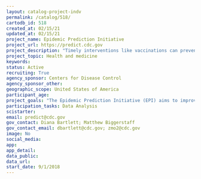 ```yaml
---
layout: catalog-project-indv
permalink: /catalog/518/
cartodb_id: 518
created_at: 02/15/21
updated_at: 02/15/21
project_name: Epidemic Prediction Initiative
project_url: https://predict.cdc.gov
project_description: "Timely interventions like vaccinations can prevent or control the adverse impacts of epidemics on human health. However, prediction of epidemics is extremely challenging. For example, the incidence of dengue, a vector-borne disease affecting approximately 100 million people per year, can increase 3-5 fold during an epidemic, yet no clear indicator of the intensity or timing of an epidemic exists until it is already underway. Influenza and other globally important diseases present similar challenges. Advances in forecasting for these diseases and others are continually occurring, yet research gaps limit forecasting model development, evaluation of forecasts, and adoption by decision-makers. The Epidemic Prediction Initiative (EPI) aims to improve the science and usability of forecasts by addressing these challenges. Since January 2016, EPI has published influenza forecasts from participating teams in real-time on the EPI website. This was the first time that infectious disease forecasts from multiple groups were published jointly in real-time, facilitating forecast comparison and evaluation by public health officials. EPI also initiated and maintains an open online repository of code and data related to epidemics. This activity aims to reduce redundancy in data cleaning, standardize data formats, and support forecasting research. Finally, EPI has been engaging in outreach efforts within CDC, among other federal government agencies, with state and international public health officials, and in the academic community to better understand how to improve forecast accuracy and how forecasts can be used in public health decision making. The collaborative approach of EPI is the basis for COVID-19 forecasting in the U.S., the largest scale real-time epidemic forecasting initiative to date."
project_topic: Health and medicine
keywords: 
status: Active  
recruiting: True
agency_sponsor: Centers for Disease Control
agency_sponsor_other: 
geographic_scope: United States of America  
participant_age: 
project_goals: "The Epidemic Prediction Initiative (EPI) aims to improve the science and usability of epidemic forecasts by facilitating open forecasting projects with specific public health objectives."
participation_tasks: Data Analysis
scistarter: 
email: predict@cdc.gov
gov_contact: Diana Bartlett; Matthew Biggerstaff
gov_contact_email: dbartlett@cdc.gov; zmo2@cdc.gov
image: No
social_media: 
app: 
app_detail: 
data_public: 
data_url: 
start_date: 9/1/2018
---
```



